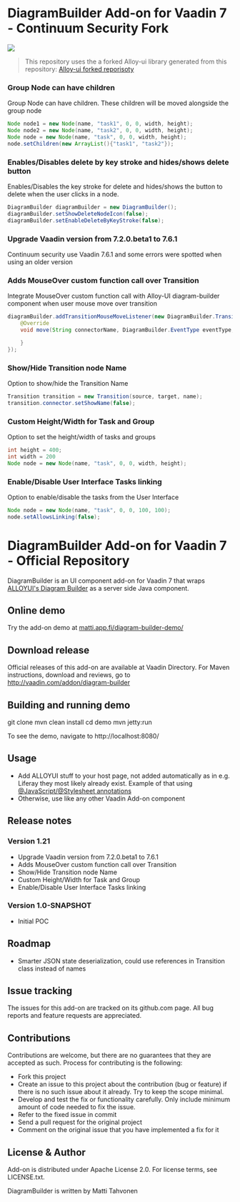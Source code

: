 # DiagramBuilder Add-on for Vaadin 7 - Continuum Security Fork

[![](https://jitpack.io/v/continuumsecurity/diagram-builder.svg)](https://jitpack.io/#continuumsecurity/diagram-builder/)

> This repository uses the a forked Alloy-ui library generated from this repository: [Alloy-ui forked reporisoty](https://github.com/continuumsecurity/alloy-ui)

### Group Node can have children
Group Node can have children. These children will be moved alongside the group node
````java
Node node1 = new Node(name, "task1", 0, 0, width, height);
Node node2 = new Node(name, "task2", 0, 0, width, height);
Node node = new Node(name, "task", 0, 0, width, height);
node.setChildren(new ArrayList(){"task1", "task2"});
````

### Enables/Disables delete by key stroke and hides/shows delete button
Enables/Disables the key stroke for delete and hides/shows the button to delete when
the user clicks in a node.
```Java
DiagramBuilder diagramBuilder = new DiagramBuilder();
diagramBuilder.setShowDeleteNodeIcon(false);
diagramBuilder.setEnableDeleteByKeyStroke(false);
```

### Upgrade Vaadin version from 7.2.0.beta1 to 7.6.1
Continuum security use Vaadin 7.6.1 and some errors were spotted when using an older version

### Adds MouseOver custom function call over Transition
Integrate MouseOver custom function call with Alloy-UI diagram-builder component when
user mouse move over transition

```Java
diagramBuilder.addTransitionMouseMoveListener(new DiagramBuilder.TransitionMouseMoveListener() {
    @Override
    void move(String connectorName, DiagramBuilder.EventType eventType, Double top, Double left) {

    }
});
```

### Show/Hide Transition node Name
Option to show/hide the Transition Name
```Java
Transition transition = new Transition(source, target, name);
transition.connector.setShowName(false);
```

### Custom Height/Width for Task and Group
Option to set the height/width of tasks and groups
```Java
int height = 400;
int width = 200
Node node = new Node(name, "task", 0, 0, width, height);
```

### Enable/Disable User Interface Tasks linking
Option to enable/disable the tasks from the User Interface
```Java
Node node = new Node(name, "task", 0, 0, 100, 100);
node.setAllowsLinking(false);
```

# DiagramBuilder Add-on for Vaadin 7 - Official Repository

DiagramBuilder is an UI component add-on for Vaadin 7 that wraps [ALLOYUI's 
Diagram Builder](http://alloyui.com/examples/diagram-builder/) as a server side Java component.

## Online demo

Try the add-on demo at [matti.app.fi/diagram-builder-demo/](http://matti.app.fi/diagram-builder-demo/)

## Download release

Official releases of this add-on are available at Vaadin Directory. For Maven instructions, download and reviews, go to http://vaadin.com/addon/diagram-builder

## Building and running demo

git clone <url of the DiagramBuilder repository>
mvn clean install
cd demo
mvn jetty:run

To see the demo, navigate to http://localhost:8080/

## Usage

 * Add ALLOYUI stuff to your host page, not added automatically as in e.g. Liferay they most likely already exist. Example of that using [@JavaScript/@Stylesheet annotations](https://github.com/mstahv/diagram-builder/blob/master/diagram-builder-demo/src/main/java/org/vaadin/diagrambuilder/demo/DemoUI.java#L34-L35)
 * Otherwise, use like any other Vaadin Add-on component

 
## Release notes

### Version 1.21
* Upgrade Vaadin version from 7.2.0.beta1 to 7.6.1
* Adds MouseOver custom function call over Transition
* Show/Hide Transition node Name
* Custom Height/Width for Task and Group
* Enable/Disable User Interface Tasks linking

### Version 1.0-SNAPSHOT

 * Initial POC

## Roadmap

 * Smarter JSON state deserialization, could use references in Transition class instead of names

## Issue tracking

The issues for this add-on are tracked on its github.com page. All bug reports and feature requests are appreciated. 

## Contributions

Contributions are welcome, but there are no guarantees that they are accepted as such. Process for contributing is the following:
- Fork this project
- Create an issue to this project about the contribution (bug or feature) if there is no such issue about it already. Try to keep the scope minimal.
- Develop and test the fix or functionality carefully. Only include minimum amount of code needed to fix the issue.
- Refer to the fixed issue in commit
- Send a pull request for the original project
- Comment on the original issue that you have implemented a fix for it

## License & Author

Add-on is distributed under Apache License 2.0. For license terms, see LICENSE.txt.

DiagramBuilder is written by Matti Tahvonen

